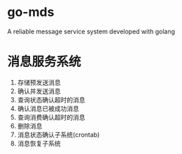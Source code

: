 # go-mds

A reliable message service system developed with golang

# 消息服务系统
1. 存储预发送消息
2. 确认并发送消息
3. 查询状态确认超时的消息
4. 确认消息已被成功消息
5. 查询消费确认超时的消息
6. 删除消息
7. 消息状态确认子系统(crontab)
8. 消息恢复子系统
